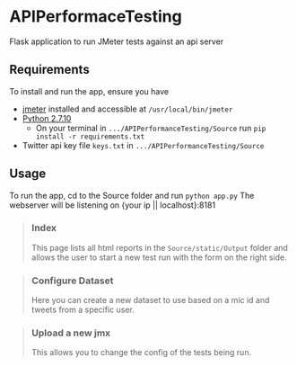 # APIPerformaceTesting
Flask application to run JMeter tests against an api server

## Requirements
To install and run the app, ensure you have 
  * [jmeter](http://jmeter.apache.org/download_jmeter.cgi) installed and accessible at ```/usr/local/bin/jmeter``` 
  * [Python 2.7.10](https://www.python.org/downloads/release/python-2710/)
    * On your terminal in ```.../APIPerformanceTesting/Source``` run ```pip install -r requirements.txt```
  * Twitter api key file ```keys.txt``` in ```.../APIPerformanceTesting/Source```

## Usage
To run the app, cd to the Source folder and run ```python app.py``` The webserver will be listening on {your ip || localhost}:8181

> ### Index
> This page lists all html reports in the ```Source/static/Output``` folder and allows the user to start a new test run with the form on the right side.

> ### Configure Dataset
> Here you can create a new dataset to use based on a mic id and tweets from a specific user.

> ### Upload a new jmx
> This allows you to change the config of the tests being run.
